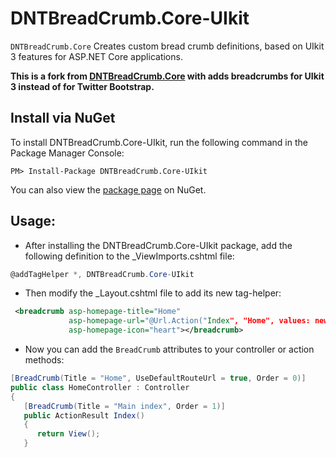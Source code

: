 DNTBreadCrumb.Core-UIkit
=======
`DNTBreadCrumb.Core` Creates custom bread crumb definitions, based on UIkit 3 features for ASP.NET Core applications.

**This is a fork from [DNTBreadCrumb.Core](https://github.com/VahidN/DNTBreadCrumb.Core) with adds breadcrumbs for UIkit 3 instead of for Twitter Bootstrap.**


Install via NuGet
-----------------
To install DNTBreadCrumb.Core-UIkit, run the following command in the Package Manager Console:

```
PM> Install-Package DNTBreadCrumb.Core-UIkit
```

You can also view the [package page](http://www.nuget.org/packages/DNTBreadCrumb.Core-UIKit/) on NuGet.



Usage:
-----------------
- After installing the DNTBreadCrumb.Core-UIkit package, add the following definition to the _ViewImports.cshtml file:
```csharp
@addTagHelper *, DNTBreadCrumb.Core-UIkit
```

- Then modify the _Layout.cshtml file to add its new tag-helper:
```xml
 <breadcrumb asp-homepage-title="Home"
             asp-homepage-url="@Url.Action("Index", "Home", values: new { area = "" })"
             asp-homepage-icon="heart"></breadcrumb>
```


- Now you can add the `BreadCrumb` attributes to your controller or action methods:
```csharp
[BreadCrumb(Title = "Home", UseDefaultRouteUrl = true, Order = 0)]
public class HomeController : Controller
{
   [BreadCrumb(Title = "Main index", Order = 1)]
   public ActionResult Index()
   {
      return View();
   }
```
